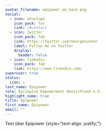 ```yaml
---
avatar_filename: epipower_wo_back.png
social:
  - icon: envelope
    icon_pack: fas
    link: /#contact
  - icon: twitter
    icon_pack: fab
    link: https://twitter.com/GeorgeCushen
    label: Follow me on Twitter
    display:
      header: false
  - icon: linkedin
    icon_pack: fab
    link: https://www.linkedin.com/
superuser: true
status:
  icon: ☕️
last_name: Epipower
role: Epilepsie Empowerment Deutschland e.V.
highlight_name: true
title: Epipower
first_name: Epipower
email: ""
---
```


Text über Epipower
{style="text-align: justify;"}
